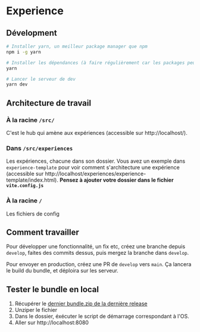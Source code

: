 # Experience

## Dévelopment

```bash
# Installer yarn, un meilleur package manager que npm
npm i -g yarn

# Installer les dépendances (à faire régulièrement car les packages peuvent êtres mis à jour)
yarn

# Lancer le serveur de dev
yarn dev
```

## Architecture de travail

### À la racine `/src/`

C'est le hub qui amène aux expériences (accessible sur http://localhost/).

### Dans `/src/experiences`

Les expériences, chacune dans son dossier.
Vous avez un exemple dans `experience-template` pour voir comment s'architecture une expérience (accessible sur http://localhost/experiences/experience-template/index.html).
**Pensez à ajouter votre dossier dans le fichier `vite.config.js`**

### À la racine `/`

Les fichiers de config

## Comment travailler

Pour développer une fonctionnalité, un fix etc, créez une branche depuis `develop`, faites des commits dessus, puis mergez la branche dans `develop`.

Pour envoyer en production, créez une PR de `develop` vers `main`. Ça lancera le build du bundle, et déploira sur les serveur.

## Tester le bundle en local

1. Récupérer le [dernier bundle.zip de la dernière release](https://github.com/nuit-musee-musba/experience/releases/latest/download/bundle.zip)
2. Unziper le fichier
3. Dans le dossier, éxécuter le script de démarrage correspondant à l'OS.
4. Aller sur http://localhost:8080
